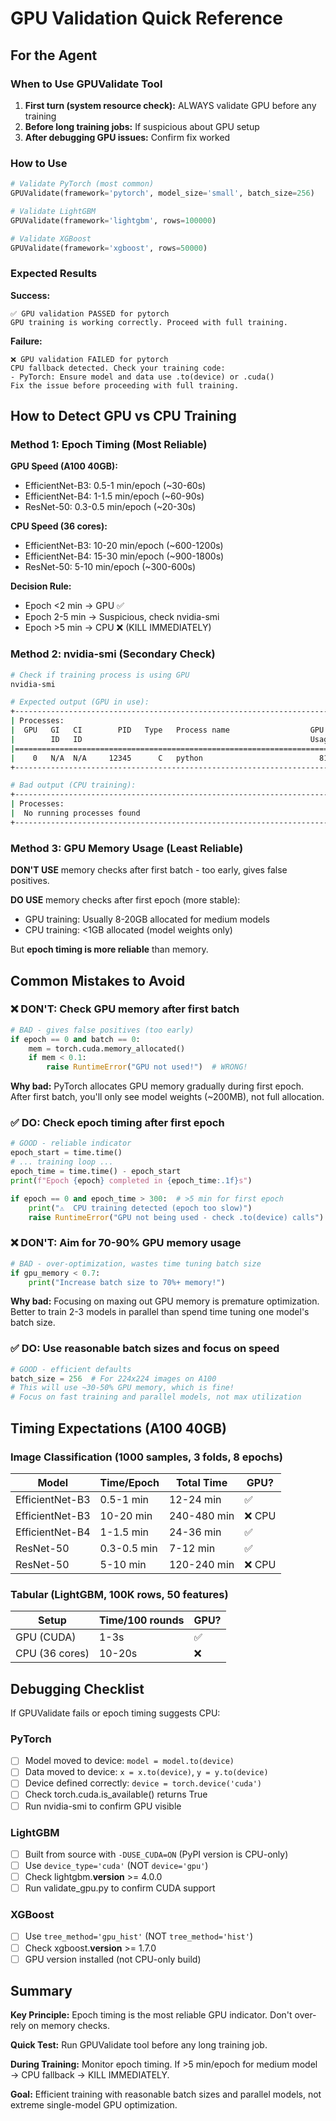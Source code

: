 # GPU Validation Quick Reference

## For the Agent

### When to Use GPUValidate Tool

1. **First turn (system resource check):** ALWAYS validate GPU before any training
2. **Before long training jobs:** If suspicious about GPU setup
3. **After debugging GPU issues:** Confirm fix worked

### How to Use

```python
# Validate PyTorch (most common)
GPUValidate(framework='pytorch', model_size='small', batch_size=256)

# Validate LightGBM
GPUValidate(framework='lightgbm', rows=100000)

# Validate XGBoost
GPUValidate(framework='xgboost', rows=50000)
```

### Expected Results

**Success:**
```
✅ GPU validation PASSED for pytorch
GPU training is working correctly. Proceed with full training.
```

**Failure:**
```
❌ GPU validation FAILED for pytorch
CPU fallback detected. Check your training code:
- PyTorch: Ensure model and data use .to(device) or .cuda()
Fix the issue before proceeding with full training.
```

## How to Detect GPU vs CPU Training

### Method 1: Epoch Timing (Most Reliable)

**GPU Speed (A100 40GB):**
- EfficientNet-B3: 0.5-1 min/epoch (~30-60s)
- EfficientNet-B4: 1-1.5 min/epoch (~60-90s)
- ResNet-50: 0.3-0.5 min/epoch (~20-30s)

**CPU Speed (36 cores):**
- EfficientNet-B3: 10-20 min/epoch (~600-1200s)
- EfficientNet-B4: 15-30 min/epoch (~900-1800s)
- ResNet-50: 5-10 min/epoch (~300-600s)

**Decision Rule:**
- Epoch <2 min → GPU ✅
- Epoch 2-5 min → Suspicious, check nvidia-smi
- Epoch >5 min → CPU ❌ (KILL IMMEDIATELY)

### Method 2: nvidia-smi (Secondary Check)

```bash
# Check if training process is using GPU
nvidia-smi

# Expected output (GPU in use):
+-----------------------------------------------------------------------------+
| Processes:                                                                  |
|  GPU   GI   CI        PID   Type   Process name                  GPU Memory |
|        ID   ID                                                   Usage      |
|=============================================================================|
|    0   N/A  N/A     12345      C   python                          8192MiB |
+-----------------------------------------------------------------------------+

# Bad output (CPU training):
+-----------------------------------------------------------------------------+
| Processes:                                                                  |
|  No running processes found                                                 |
+-----------------------------------------------------------------------------+
```

### Method 3: GPU Memory Usage (Least Reliable)

**DON'T USE** memory checks after first batch - too early, gives false positives.

**DO USE** memory checks after first epoch (more stable):
- GPU training: Usually 8-20GB allocated for medium models
- CPU training: <1GB allocated (model weights only)

But **epoch timing is more reliable** than memory.

## Common Mistakes to Avoid

### ❌ DON'T: Check GPU memory after first batch
```python
# BAD - gives false positives (too early)
if epoch == 0 and batch == 0:
    mem = torch.cuda.memory_allocated()
    if mem < 0.1:
        raise RuntimeError("GPU not used!")  # WRONG!
```

**Why bad:** PyTorch allocates GPU memory gradually during first epoch. After first batch, you'll only see model weights (~200MB), not full allocation.

### ✅ DO: Check epoch timing after first epoch
```python
# GOOD - reliable indicator
epoch_start = time.time()
# ... training loop ...
epoch_time = time.time() - epoch_start
print(f"Epoch {epoch} completed in {epoch_time:.1f}s")

if epoch == 0 and epoch_time > 300:  # >5 min for first epoch
    print("⚠️  CPU training detected (epoch too slow)")
    raise RuntimeError("GPU not being used - check .to(device) calls")
```

### ❌ DON'T: Aim for 70-90% GPU memory usage
```python
# BAD - over-optimization, wastes time tuning batch size
if gpu_memory < 0.7:
    print("Increase batch size to 70%+ memory!")
```

**Why bad:** Focusing on maxing out GPU memory is premature optimization. Better to train 2-3 models in parallel than spend time tuning one model's batch size.

### ✅ DO: Use reasonable batch sizes and focus on speed
```python
# GOOD - efficient defaults
batch_size = 256  # For 224x224 images on A100
# This will use ~30-50% GPU memory, which is fine!
# Focus on fast training and parallel models, not max utilization
```

## Timing Expectations (A100 40GB)

### Image Classification (1000 samples, 3 folds, 8 epochs)

| Model          | Time/Epoch | Total Time | GPU? |
|----------------|-----------|------------|------|
| EfficientNet-B3| 0.5-1 min | 12-24 min  | ✅   |
| EfficientNet-B3| 10-20 min | 240-480 min| ❌ CPU|
| EfficientNet-B4| 1-1.5 min | 24-36 min  | ✅   |
| ResNet-50      | 0.3-0.5 min| 7-12 min  | ✅   |
| ResNet-50      | 5-10 min  | 120-240 min| ❌ CPU|

### Tabular (LightGBM, 100K rows, 50 features)

| Setup         | Time/100 rounds | GPU? |
|---------------|----------------|------|
| GPU (CUDA)    | 1-3s           | ✅   |
| CPU (36 cores)| 10-20s         | ❌   |

## Debugging Checklist

If GPUValidate fails or epoch timing suggests CPU:

### PyTorch
- [ ] Model moved to device: `model = model.to(device)`
- [ ] Data moved to device: `x = x.to(device)`, `y = y.to(device)`
- [ ] Device defined correctly: `device = torch.device('cuda')`
- [ ] Check torch.cuda.is_available() returns True
- [ ] Run nvidia-smi to confirm GPU visible

### LightGBM
- [ ] Built from source with `-DUSE_CUDA=ON` (PyPI version is CPU-only)
- [ ] Use `device_type='cuda'` (NOT `device='gpu'`)
- [ ] Check lightgbm.__version__ >= 4.0.0
- [ ] Run validate_gpu.py to confirm CUDA support

### XGBoost
- [ ] Use `tree_method='gpu_hist'` (NOT `tree_method='hist'`)
- [ ] Check xgboost.__version__ >= 1.7.0
- [ ] GPU version installed (not CPU-only build)

## Summary

**Key Principle:** Epoch timing is the most reliable GPU indicator. Don't over-rely on memory checks.

**Quick Test:** Run GPUValidate tool before any long training job.

**During Training:** Monitor epoch timing. If >5 min/epoch for medium model → CPU fallback → KILL IMMEDIATELY.

**Goal:** Efficient training with reasonable batch sizes and parallel models, not extreme single-model GPU optimization.
